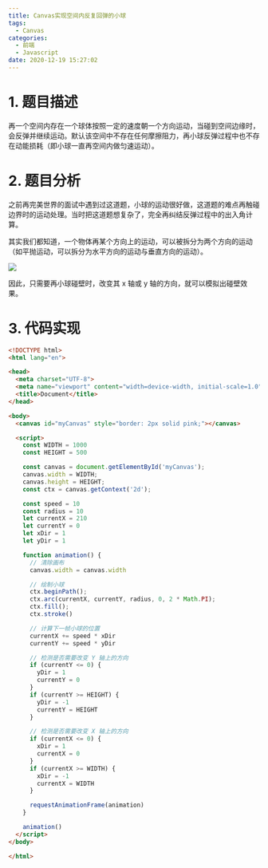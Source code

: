 ```yaml
---
title: Canvas实现空间内反复回弹的小球
tags:
  - Canvas
categories:
  - 前端
  - Javascript
date: 2020-12-19 15:27:02
---
```


# 1. 题目描述

再一个空间内存在一个球体按照一定的速度朝一个方向运动，当碰到空间边缘时，会反弹并继续运动。默认该空间中不存在任何摩擦阻力，再小球反弹过程中也不存在动能损耗（即小球一直再空间内做匀速运动）。

# 2. 题目分析

之前再完美世界的面试中遇到过这道题，小球的运动很好做，这道题的难点再触碰边界时的运动处理。当时把这道题想复杂了，完全再纠结反弹过程中的出入角计算。

其实我们都知道，一个物体再某个方向上的运动，可以被拆分为两个方向的运动（如平抛运动，可以拆分为水平方向的运动与垂直方向的运动）。

![](https://i.loli.net/2020/12/19/7aqFPbWrC2f6pVw.png)

因此，只需要再小球碰壁时，改变其 x 轴或 y 轴的方向，就可以模拟出碰壁效果。

# 3. 代码实现

```html
<!DOCTYPE html>
<html lang="en">

<head>
  <meta charset="UTF-8">
  <meta name="viewport" content="width=device-width, initial-scale=1.0">
  <title>Document</title>
</head>

<body>
  <canvas id="myCanvas" style="border: 2px solid pink;"></canvas>

  <script>
    const WIDTH = 1000
    const HEIGHT = 500

    const canvas = document.getElementById('myCanvas');
    canvas.width = WIDTH;
    canvas.height = HEIGHT;
    const ctx = canvas.getContext('2d');

    const speed = 10
    const radius = 10
    let currentX = 210
    let currentY = 0
    let xDir = 1
    let yDir = 1

    function animation() {
      // 清除画布
      canvas.width = canvas.width

      // 绘制小球
      ctx.beginPath();
      ctx.arc(currentX, currentY, radius, 0, 2 * Math.PI);
      ctx.fill();
      ctx.stroke()

      // 计算下一帧小球的位置
      currentX += speed * xDir
      currentY += speed * yDir

      // 检测是否需要改变 Y 轴上的方向
      if (currentY <= 0) {
        yDir = 1
        currentY = 0
      }
      if (currentY >= HEIGHT) {
        yDir = -1
        currentY = HEIGHT
      }

      // 检测是否需要改变 X 轴上的方向
      if (currentX <= 0) {
        xDir = 1
        currentX = 0
      }
      if (currentX >= WIDTH) {
        xDir = -1
        currentX = WIDTH
      }

      requestAnimationFrame(animation)
    }

    animation()
  </script>
</body>

</html>
```